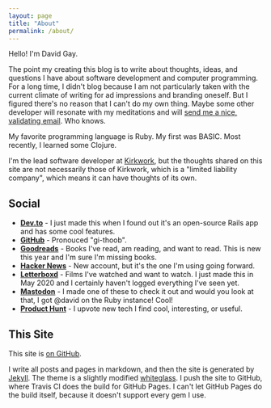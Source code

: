 ```yaml
---
layout: page
title: "About"
permalink: /about/
---
```


Hello! I'm David Gay.

The point my creating this blog is to write about thoughts, ideas, and
questions I have about software development and computer programming. For a
long time, I didn't blog because I am not particularly taken with the current
climate of writing for ad impressions and branding oneself. But I figured
there's no reason that I can't do my own thing. Maybe some other developer
will resonate with my meditations and will [send me a nice, validating
email](mailto:hello@davidgay.org). Who knows.

My favorite programming language is Ruby. My first was BASIC. Most recently,
I learned some Clojure.

I'm the lead software developer at [Kirkwork](https://kirkworkllc.com), but the
thoughts shared on this site are not necessarily those of Kirkwork, which is a
"limited liability company", which means it can have thoughts of its own.

## Social

- **[Dev.to](https://dev.to/davidgay)** - I just made this when I found out
  it's an open-source Rails app and has some cool features.
- **[GitHub](https://github.com/dtgay)** - Pronouced "gi-thoob".
- **[Goodreads](https://www.goodreads.com/davidgay)** - Books I've read, am
  reading, and want to read. This is new this year and I'm sure I'm missing
  books.
- **[Hacker News](https://news.ycombinator.com/user?id=dtgay)** - New account,
  but it's the one I'm using going forward.
- **[Letterboxd](https://letterboxd.com/davidgay/)** - Films I've watched and
  want to watch. I just made this in May 2020 and I certainly haven't logged
  everything I've seen yet.
- **[Mastodon](https://ruby.social/@david)** -
  I made one of these to check it out and would you look at that, I got @david
  on the Ruby instance! Cool!
- **[Product Hunt](https://www.producthunt.com/@davidgay)** - I upvote new tech
  I find cool, interesting, or useful.

## This Site

This site is [on GitHub](https://github.com/dtgay/davidgay.org).

I write all posts and pages in markdown, and then the site is generated by
[Jekyll](https://jekyllrb.com/). The theme is a slightly modified
[whiteglass](https://github.com/yous/whiteglass). I push the site to GitHub,
where Travis CI does the build for GitHub Pages. I can't let GitHub Pages do
the build itself, because it doesn't support every gem I use. 
